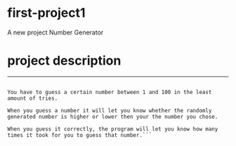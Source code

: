 # first-project1
A new project
Number Generator

# project description

--------------------------------------------------------------------------------------------------------------------------

```The project I uploaded is a number generator.

You have to guess a certain number between 1 and 100 in the least amount of tries.  

When you guess a number it will let you know whether the randomly generated number is higher or lower then your the number you chose.  

When you guess it correctly, the program will let you know how many times it took for you to guess that number.```
